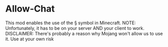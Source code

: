 # Allow-Chat
This mod enables the use of the § symbol in Minecraft.  NOTE: Unfortunately, it has to be on your server AND your client to work.  DISCLAIMER: There's probably a reason why Mojang won't allow us to use it. Use at your own risk
